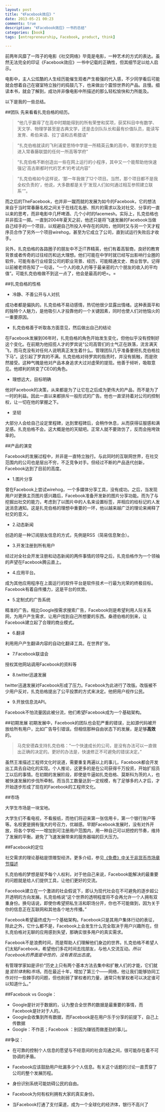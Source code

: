 ```yaml
---
layout: post
title: "《Facebook效应》"
date: 2013-05-21 00:23
comments: true
description: "《Facebook效应》一书的总结"
categories: [book]
tags: [entrepreneurship, Facebook, product, think]

---
```


前两年风靡了一阵子的电影《社交网络》毕竟是电影，一种艺术的方式的表达。虽然无法完全的印证《Facebook效应》一书中记载的正确性，但其细节足以给人启示。

电影中，主人公炫酷的人生经历能催生观者产生极强的代入感，不少同学看后可能就会想着自己在寝室特立独行的捣鼓几下，也来做出个震惊世界的产品。且慢。细读本书，就会了解到，成功并非像电影中所描述的那么轻松愉快和力所能及。

以下是我的一些总结。

<!--more-->
##团队
先来看看扎克伯格的经历。

> “他几乎赢得了在高中时期能得到的所有荣誉和奖项，获奖科目中有数学、天文学、物理学甚至是古典文学，还是击剑队队长和最有价值队员，能读写发育、希伯来语、拉丁语和古希腊语”

> “扎克伯格就读的飞利浦爱思特中学是一所精英云集的高中，哪里的学生能进入常春藤联盟的任何一所高等学府”

> “扎克伯格不断创造出一些在网上运行的小程序，其中又一个能帮助他快速强记‘高古斯都时代的艺术’的考试内容”

> “扎克伯格如今这样说，‘那一年我做了12个项目。当然，那个项目都不是我全权负责的‘，他说，大多数都是关于’发现人们如何通过相互参照建立联系‘’”。

而之后的TheFacebook，也并非一蹴而就的发展为如今的Facebook，它的想法来自于当时常春藤名校之间关于在线花名册、照片的需求以及对社交、分享的一直以来的思考，而非电影中几杯啤酒、几个小时的facemesh。实际上，扎克伯格也并非孤注一掷。一直到2004年夏天之前，他还只是将飞速发展的Facebook当做自己经手的一个项目，以规避自己所投入中存在的风险，他同时又与另一个天才程序员合作了另外一个项目wirehog，甚至为它成立了公司，直到试运行失败后才收手。

另外，扎克伯格的各路圈子的朋友中不乏IT界精英，他们有着高智商，良好的教育背景或者传奇的过往经历和远大理想。他们可能在中学时就已经写出影响行业圈的软件，可能有各行业经营公司的职业背景、经历，可能精通文史、商业哲学。记得以前被老师告知了一句话，“一个人的收入约等于最亲密的六个朋友的收入的平均值”。可能扎克伯格做不到这一点了，他会是最高的吧=。=


##扎克伯格的性格

* 冷静、不善公开与人对抗

成功者都是偏执的。扎克伯格不易动感情，热切他很少显露出情绪。这种表面平和的独特个人魅力，是他吸引人才投靠他的一个关键因素，同时也使人们对他恼火的一重要原因。


* 扎克伯格善于听取各方面意见，然后做出自己的结论

在Facebook发展到06年时，扎克伯格的角色开始发生变化，但他似乎没有控制好这个变化。在前期为他招揽人才的罗宾说“公司高管们的士气正在跌落，流言满天飞，而马克没有对任何人说明真正发生着什么。管理团队几乎准备要把扎克伯格拉下马”。这引起了罗宾的不满。扎克伯格对待罗宾的指责时，并没有抵触，而是欣然接受。这种气魄是他对产品本身追求大过对虚荣的提现。他善于倾听，吸取意见。他顺利的转变了CEO的角色。

* 理想远大，目标明确

他对Facebook的决策，从来都是为了让它在之后成为更伟大的产品，而不是为了一时的利益。因此一直以来都排斥一般形式的广告。他也一直坚持着对公司的控制权，让一切在他的掌握之下。

* 坚韧

大部分人会给自己设定里程碑，达到里程碑后，会稍作休息，从而获得征服感和满足感。扎克伯格不会。这大概是他的天赋吧。正常人就不要效仿了，反而会拖垮效率的。


##产品的演变


Facebook的发展过程中，并非是一直特立独行。与此同时的互联网世界，在社交范围内的公司也是层出不穷，不乏竞争对手。但经过不断的产品迭代创新，Facebook达到了目前的高度。


* 1.图片分享

曾在Facebook上尝试wirehog，一个多媒体分享工具，没有成功。之后，当发现用户对更换主页图片感兴趣后，Facebook准备开发新的图片分享功能。而为了与挖掘出社交的能力，考虑到了以图片中的人名来设置标签，并相应的给标记的人发送消息通知。这是扎克伯格的理想中重要的一环，他以越来越广泛的理论来阐释了社交的意义。

* 2.动态新闻
 
 创造的是一种订阅朋友信息的方式，先例是RSS（简易信息聚合）。

* 3.开发注册到所有用户

经过对全社会开发注册和动态新闻的两件事情的领导之后，扎克伯格作为一个领袖的声望在Facebook腾云直上。

* 4.应用平台。

成为其他应用程序在上面运行的软件平台是软件技术一行最为光荣的终极目标。Facebook有着自传播力，这是平台的优势。

* 5.定制式的广告系统

精准的广告。相比Google按需求搜索广告，Facebook则是希望利用人际关系网，为用户产生需求，让用户找到自己所想要的东西。桑德伯格的到来，让Facebook建立起了合理的商业模式。

* 6.翻译

利用用户产生翻译内容的自动化翻译工具。在世界扩张。

* 7.Facebook联谊会

授权其他网站调用Facebook的资料等

* 8.twitter迅速发展
 
twitter迅速发展对Facebook形成了压力。Facebook为此进行了改版。改版被不少用户反对，扎克伯格提出了公平投票的方式来决定。他把用户视作公民。

* 9.开放信息流API。

Facebook不怕流量因此被分流，他们希望Facebook成为一个基础架构。


##初期发展
初期发展中，Facebook的团队也会犯严重的错误，比如源代码被开放给所有用户，比如广告导引错误。但相信那种自由状态下的发展，是足够**高效**的。

> 马克安德森支持扎克伯格：“一个快速成长的公司，是没有办法可以一直做出正确的决定的。更好的办法是，快速修正不可避免的错误决定。”

虽然王淮描述工程师文化时说道，需要重复两遍以上的事儿，Facebook都会开发出工具去自动化的实现。个人推论，这更多的是在公司获得千万投资，开始扩招员工以后的事情。在初期的发展阶段，即使是牛逼如扎克伯格、莫斯科为茨的人，也被快速发展的步伐所牵制。而当员工数量达到一定规模，有了足够多的人才后，才开始逐步形成了现在的Facebook的工程师文化。


##市场

大学生市场是一块宝地。

大学生们不看电视，不看报纸，而他们将迎来第一张信用卡，第一个银行账户等等。名校更是拥有强大的号召力，优越感。早期Facebook发展时，没有对外开放，将各个学校一一增加到可注册用户范围内，用一种自己可以把控的节奏，维持了发展的平衡。避免了飞速发展带来的服务器端的巨大压力。

##Facebook的定位

社交需求的理论基础是馈赠型经济。更多介绍，参见[《免费》中关于非货币市场章节描述](http://biaobiaoqi.me/blog/2013/05/13/free-the-bit-economics/)


扎克伯格的梦想是赋予每个人权利，对于他自己来说，Facebook能解决的最重要的问题就是给人们提供工具，让他们更好的交流。

Facebook建立在一个激进的社会假说下，即认为现代社会在不可避免的逐步超公开透明的方向发展。扎克伯格说“这个世界的透明程度将不会再允许一个人拥有双重身份。换句话说，即使你希望把私生活和职场分开，你也不可能做到，因为关于你的信息正在互联网和其他各个地方传播。”

Facebook希望最终成为一个基础架构。Facebook只是其用户集体行动的表征，除此之外，它什么都不是，Facebook上会发生什么完全取决于用户兴趣所在。但扎克伯格对无聊的应用感到失望，那确实很多用户的真实需求。

Facebook不是浪费时间，而是帮助人们理解他们身边的世界。扎克伯格不希望人们太粘Facebook，希望他们多花时间去找朋友，与他人交流互动。*所以Facebook的界面是中性的，没有表现出态度*。

有管理学家如是评价“历史上只有两个基本方法去集中和扩散人们的才能，它们就是*官阶体制*和*市场*。而在最近十年，增加了第三个——网络，他让我们能够协同工作对付一些棘手的问题，但也削弱了掌权者的力量，通常只有掌权者可以决定谁可以知道什么。”


##Facebook vs  Google：

* Google是针对于数据的，认为整合全世界的数据是最重要的事情，而Facebook是针对于人的。
* Google会收集到所有数据，而Facebook是在用户乐于分享的前提下，自己上传数据
* Google：不作恶；Facebook ：别因为赚钱而做差劲的事儿。


##争议：

* 在可靠的控制个人信息的愿望与不经意间的社会沟通之间，很可能存在着不可协调的矛盾。

* Facebook应该鼓励用户纰漏多少个人信息。有关这个话题的讨论一直贯穿了公司的整个发展历程。

* 身份识别系统可能妨碍公民的自由。

* Facebook为何有权利拥有大家的真实身份。

* 当Facebook打通了支付渠道，成为一个全球化的经济体，银行不高兴了


